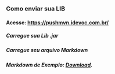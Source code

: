 ### Como enviar sua LIB
#### Acesse: https://pushmvn.idevoc.com.br/

##### Carregue sua Lib .jar
##### Carregue seu arquivo Markdown

##### Markdown de Exemplo: [Download](https://github.com/Ronkiro).
